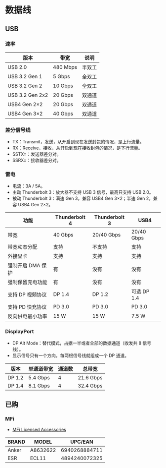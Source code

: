 # 数据线

## USB

### 速率

| 版本            | 带宽     | 说明   |
| --------------- | -------- | ------ |
| USB 2.0         | 480 Mbps | 半双工 |
| USB 3.2 Gen 1   | 5 Gbps   | 全双工 |
| USB 3.2 Gen 2   | 10 Gbps  | 全双工 |
| USB 3.2 Gen 2x2 | 20 Gbps  | 双通道 |
| USB4 Gen 2×2    | 20 Gbps  | 双通道 |
| USB4 Gen 3×2    | 40 Gbps  | 双通道 |

### 差分信号线

- TX：Transmit，发送，从开启到现在发送封包的情况，是上行流量。
- RX：Receive，接收，从开启到现在接收封包的情况，是下行流量。
- SSTX±：发送器差分对。
- SSRX±：接收器差分对。

### 雷电

- 电流：3A / 5A。
- 主动 Thunderbolt 3：放大器不支持 USB 3 信号，最高只支持 USB 2.0。
- 被动 Thunderbolt 3：满速 Gen 3，兼容 USB4 Gen 3×2；半速 Gen 2，兼容 USB4 Gen 2×2。

| 功能              | Thunderbolt 4 | Thunderbolt 3 | USB4        |
| ----------------- | ------------- | ------------- | ----------- |
| 带宽              | 40 Gbps       | 20/40 Gbps    | 20/40 Gbps  |
| 带宽动态分配      | 支持          | 不支持        | 支持        |
| 外接显卡          | 支持          | 支持          | 支持        |
| 强制开启 DMA 保护 | 有            | 没有          | 没有        |
| 强制保留充电功能  | 有            | 没有          | 没有        |
| 支持 DP 视频协议  | DP 1.4        | DP 1.2        | 可选 DP 1.4 |
| 支持 PD 快充协议  | PD 3.0        | PD 3.0        | PD 3.0      |
| 反向供电最小功率  | 15 W          | 15 W          | 7.5 W       |

### DisplayPort

- DP Alt Mode：替代模式，占据一半或者全部的数据通道（收发共 8 信号线）。
- 显示信号只有一个方向，每两根信号线就组成一个 DP 通道。

| 版本   | 单通道带宽 | 通道数 | 总带宽    |
| ------ | ---------- | ------ | --------- |
| DP 1.2 | 5.4 Gbps   | 4      | 21.6 Gbps |
| DP 1.4 | 8.1 Gbps   | 4      | 32.4 Gbps |

## 已购

### MFi

- [MFi Licensed Accessories](https://mfi.apple.com/account/accessory-search)

| BRAND | MODEL    | UPC/EAN       |
| ----- | -------- | ------------- |
| Anker | A8632622 | 6940268884711 |
| ESR   | ECL11    | 4894240072325 |

